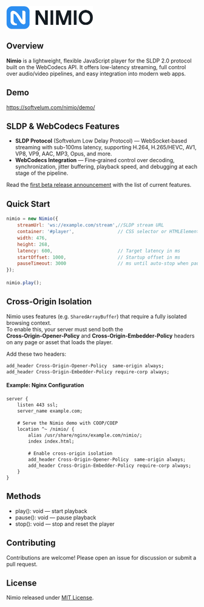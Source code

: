 <img src="public/nimio-logo.png" alt="Nimio Logo" height="60"/>

## Overview

**Nimio** is a lightweight, flexible JavaScript player for the SLDP 2.0 protocol built on the WebCodecs API. It offers low-latency streaming, full control over audio/video pipelines, and easy integration into modern web apps.

## Demo
https://softvelum.com/nimio/demo/

## SLDP & WebCodecs Features
- **SLDP Protocol** (Softvelum Low Delay Protocol) — WebSocket‑based streaming with sub-100ms latency, supporting H.264, H.265/HEVC, AV1, VP8, VP9, AAC, MP3, Opus, and more.
- **WebCodecs Integration** — Fine‑grained control over decoding, synchronization, jitter buffering, playback speed, and debugging at each stage of the pipeline.

Read the [first beta release announcement](https://softvelum.com/2025/05/introducing-nimio-nextgen-player/) with the list of current features.

## Quick Start
```javascript
nimio = new Nimio({
    streamUrl: 'ws://example.com/stream',//SLDP stream URL
    container: '#player',                // CSS selector or HTMLElement
    width: 476,
    height: 268,
    latency: 600,                        // Target latency in ms
    startOffset: 1000,                   // Startup offset in ms
    pauseTimeout: 3000                   // ms until auto-stop when paused
});

nimio.play();
```

## Cross‑Origin Isolation

Nimio uses features (e.g. `SharedArrayBuffer`) that require a fully isolated browsing context.  
To enable this, your server must send both the **Cross‑Origin‑Opener‑Policy** and **Cross‑Origin‑Embedder‑Policy** headers on any page or asset that loads the player.

Add these two headers:

```nginx
add_header Cross-Origin-Opener-Policy  same-origin always;
add_header Cross-Origin-Embedder-Policy require-corp always;
```

#### Example: Nginx Configuration
```nginx
server {
    listen 443 ssl;
    server_name example.com;

    # Serve the Nimio demo with COOP/COEP
    location ^~ /nimio/ {
        alias /usr/share/nginx/example.com/nimio/;
        index index.html;

        # Enable cross‑origin isolation
        add_header Cross-Origin-Opener-Policy  same-origin always;
        add_header Cross-Origin-Embedder-Policy require-corp always;
    }
}
```

## Methods
- play(): void — start playback
- pause(): void — pause playback
- stop(): void — stop and reset the player

## Contributing
Contributions are welcome! Please open an issue for discussion or submit a pull request.

## License
Nimio released under [MIT License](https://github.com/Softvelum/nimio/blob/main/LICENSE).
